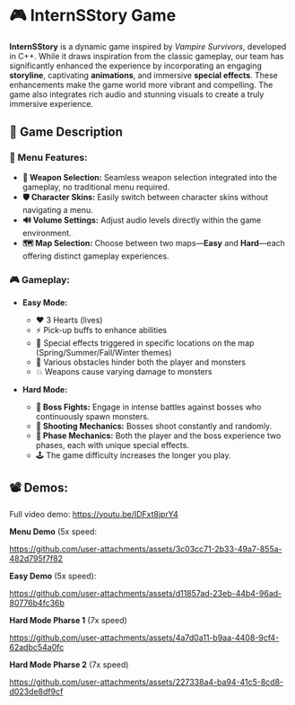 

# 🎮 InternSStory Game

**InternSStory** is a dynamic game inspired by *Vampire Survivors*, developed in C++. While it draws inspiration from the classic gameplay, our team has significantly enhanced the experience by incorporating an engaging **storyline**, captivating **animations**, and immersive **special effects**. These enhancements make the game world more vibrant and compelling. The game also integrates rich audio and stunning visuals to create a truly immersive experience.

## 📝 Game Description

### 📜 Menu Features:
- **🔫 Weapon Selection:** Seamless weapon selection integrated into the gameplay, no traditional menu required.
- **🛡️ Character Skins:** Easily switch between character skins without navigating a menu.
- **🔊 Volume Settings:** Adjust audio levels directly within the game environment.
- **🗺️ Map Selection:** Choose between two maps—**Easy** and **Hard**—each offering distinct gameplay experiences.

### 🎮 Gameplay:

- **Easy Mode:**
  - ❤️ 3 Hearts (lives)
  - ⚡ Pick-up buffs to enhance abilities
  - 🌟 Special effects triggered in specific locations on the map (Spring/Summer/Fall/Winter themes)
  - 🚧 Various obstacles hinder both the player and monsters
  - 💥 Weapons cause varying damage to monsters

- **Hard Mode:**
  - **👹 Boss Fights:** Engage in intense battles against bosses who continuously spawn monsters.
  - **🎯 Shooting Mechanics:** Bosses shoot constantly and randomly.
  - **🔄 Phase Mechanics:** Both the player and the boss experience two phases, each with unique special effects.
  - 🕹️ The game difficulty increases the longer you play.

## 📽️ Demos:
Full video demo: https://youtu.be/IDFxt8jprY4

**Menu Demo** (5x speed:


https://github.com/user-attachments/assets/3c03cc71-2b33-49a7-855a-482d795f7f82


**Easy Demo** (5x speed):


https://github.com/user-attachments/assets/d11857ad-23eb-44b4-96ad-80776b4fc36b


**Hard Mode Pharse 1** (7x speed)





https://github.com/user-attachments/assets/4a7d0a11-b9aa-4408-9cf4-62adbc54a0fc



**Hard Mode Pharse 2** (7x speed)


https://github.com/user-attachments/assets/227338a4-ba94-41c5-8cd8-d023de8df9cf

